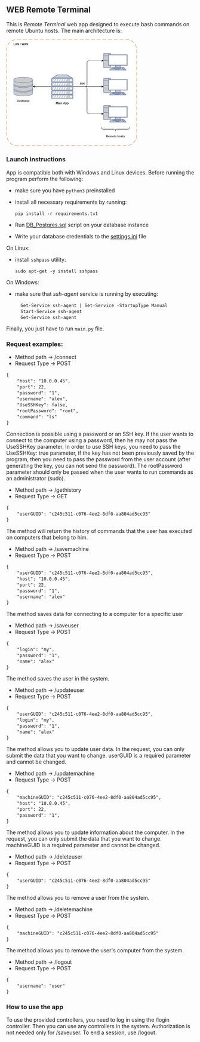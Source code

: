 ## WEB Remote Terminal

This is *Remote Terminal* web app designed to execute bash commands on remote Ubuntu hosts. The main architecture is:

<img src="arch.jpg" width="350" />

### Launch instructions

App is compatible both with Windows and Linux devices. Before running the program perform the following:

- make sure you have `python3` preinstalled

- install all necessary requirements by running:

    ```
    pip install -r requirements.txt
    ```

- Run <a href="Files/DB_Postgres.sql">DB_Postgres.sql</a> script on your database instance

- Write your database credentials to the <a href="Files/settings.ini">settings.ini</a> file 

On Linux:

- install `sshpass` utility:

  ```
  sudo apt-get -y install sshpass
  ```

On Windows:

- make sure that *ssh-agent* service is running by executing:
  
  ```
    Get-Service ssh-agent | Set-Service -StartupType Manual
    Start-Service ssh-agent
    Get-Service ssh-agent
  ```
  
Finally, you just have to run `main.py` file.
### Request examples:
- Method path -> /connect
- Request Type -> POST
```
{
    "host": "10.0.0.45",
    "port": 22,
    "password": "1",
    "username": "alex",
    "UseSSHKey": false,
    "rootPassword": "root",
    "command": "ls"
}
```
Connection is possible using a password or an SSH key. If the user wants to connect to the computer using a password, 
then he may not pass the UseSSHKey parameter. In order to use SSH keys, you need to pass the UseSSHKey: true parameter, 
if the key has not been previously saved by the program, then you need to pass the password from the user account (after
generating the key, you can not send the password). The rootPassword parameter should only be passed when the user wants
to run commands as an administrator (sudo).
- Method path -> /gethistory
- Request Type -> GET
```
{
    "userGUID": "c245c511-c076-4ee2-8df0-aa804ad5cc95"
}
```
The method will return the history of commands that the user has executed on computers that belong to him.
- Method path -> /savemachine
- Request Type -> POST
```
{
    "userGUID": "c245c511-c076-4ee2-8df0-aa804ad5cc95",
    "host": "10.0.0.45",
    "port": 22,
    "password": "1",
    "username": "alex"
}
```
The method saves data for connecting to a computer for a specific user
- Method path -> /saveuser
- Request Type -> POST
```
{
    "login": "my",
    "password": "1",
    "name": "alex"
}
```
The method saves the user in the system.
- Method path -> /updateuser
- Request Type -> POST
```
{
    "userGUID": "c245c511-c076-4ee2-8df0-aa804ad5cc95",
    "login": "my",
    "password": "1",
    "name": "alex"
}
```
The method allows you to update user data. In the request, you can only submit the data that you want to change. 
userGUID is a required parameter and cannot be changed.
- Method path -> /updatemachine
- Request Type -> POST
```
{
    "machineGUID": "c245c511-c076-4ee2-8df0-aa804ad5cc95",
    "host": "10.0.0.45",
    "port": 22,
    "password": "1",
}
```
The method allows you to update information about the computer. In the request, you can only submit the data that you 
want to change. machineGUID is a required parameter and cannot be changed.
- Method path -> /deleteuser
- Request Type -> POST
```
{
    "userGUID": "c245c511-c076-4ee2-8df0-aa804ad5cc95"
}
```
The method allows you to remove a user from the system.
- Method path -> /deletemachine
- Request Type -> POST
```
{
    "machineGUID": "c245c511-c076-4ee2-8df0-aa804ad5cc95"
}
```

The method allows you to remove the user's computer from the system.
- Method path -> /logout
- Request Type -> POST
```
{
    "username": "user"
}
```
### How to use the app
To use the provided controllers, you need to log in using the /login controller. Then you can use any controllers in the
system. Authorization is not needed only for /saveuser. To end a session, use /logout.
